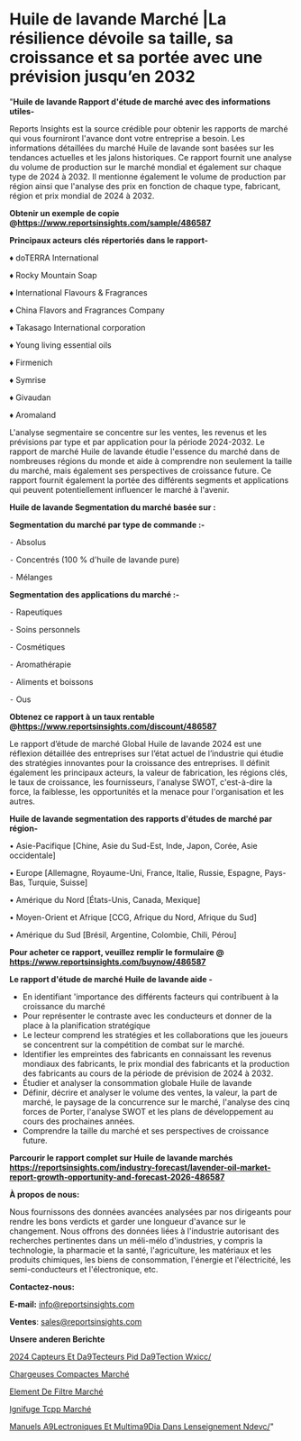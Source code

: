# Huile de lavande Marché |La résilience dévoile sa taille, sa croissance et sa portée avec une prévision jusqu’en 2032

"<strong>Huile de lavande Rapport d'étude de marché avec des informations utiles-</strong>

Reports Insights est la source crédible pour obtenir les rapports de marché qui vous fourniront l'avance dont votre entreprise a besoin. Les informations détaillées du marché Huile de lavande sont basées sur les tendances actuelles et les jalons historiques. Ce rapport fournit une analyse du volume de production sur le marché mondial et également sur chaque type de 2024 à 2032. Il mentionne également le volume de production par région ainsi que l'analyse des prix en fonction de chaque type, fabricant, région et prix mondial de 2024 à 2032.

<strong><b>Obtenir un exemple de copie @</b></strong><a href=https://www.reportsinsights.com/sample/486587><strong><b>https://www.reportsinsights.com/sample/486587</b></strong></a>

<b>Principaux acteurs clés répertoriés dans le rapport-</b>

<b> </b>♦ doTERRA International

♦ Rocky Mountain Soap

♦ International Flavours & Fragrances

♦ China Flavors and Fragrances Company

♦ Takasago International corporation

♦ Young living essential oils

♦ Firmenich

♦ Symrise

♦ Givaudan

♦ Aromaland

L'analyse segmentaire se concentre sur les ventes, les revenus et les prévisions par type et par application pour la période 2024-2032. Le rapport de marché Huile de lavande étudie l'essence du marché dans de nombreuses régions du monde et aide à comprendre non seulement la taille du marché, mais également ses perspectives de croissance future. Ce rapport fournit également la portée des différents segments et applications qui peuvent potentiellement influencer le marché à l'avenir.

<strong>Huile de lavande Segmentation du marché basée sur :</strong>

<strong>Segmentation du marché par type de commande :-</strong>

⁃ Absolus

⁃ Concentrés (100 % d'huile de lavande pure)

⁃ Mélanges

<strong>Segmentation des applications du marché :-</strong>

⁃ Rapeutiques

⁃ Soins personnels

⁃ Cosmétiques

⁃ Aromathérapie

⁃ Aliments et boissons

⁃ Ous

<strong><b>Obtenez ce rapport à un taux rentable @</b></strong><a href=https://www.reportsinsights.com/discount/486587><strong><b>https://www.reportsinsights.com/discount/486587</b></strong></a>

Le rapport d’étude de marché Global Huile de lavande 2024 est une réflexion détaillée des entreprises sur l’état actuel de l’industrie qui étudie des stratégies innovantes pour la croissance des entreprises. Il définit également les principaux acteurs, la valeur de fabrication, les régions clés, le taux de croissance, les fournisseurs, l'analyse SWOT, c'est-à-dire la force, la faiblesse, les opportunités et la menace pour l'organisation et les autres.

<strong>Huile de lavande segmentation des rapports d'études de marché par région-</strong>

• Asie-Pacifique [Chine, Asie du Sud-Est, Inde, Japon, Corée, Asie occidentale]

• Europe [Allemagne, Royaume-Uni, France, Italie, Russie, Espagne, Pays-Bas, Turquie, Suisse]

• Amérique du Nord [États-Unis, Canada, Mexique]

• Moyen-Orient et Afrique [CCG, Afrique du Nord, Afrique du Sud]

• Amérique du Sud [Brésil, Argentine, Colombie, Chili, Pérou]

<strong>Pour acheter ce rapport, veuillez remplir le formulaire @   <a href=https://www.reportsinsights.com/buynow/486587>https://www.reportsinsights.com/buynow/486587</a></strong>

<strong>Le rapport d'étude de marché Huile de lavande aide -</strong>
<ul>
  <li>En identifiant 'importance des différents facteurs qui contribuent à la croissance du marché</li>
  <li>Pour représenter le contraste avec les conducteurs et donner de la place à la planification stratégique</li>
  <li>Le lecteur comprend les stratégies et les collaborations que les joueurs se concentrent sur la compétition de combat sur le marché.</li>
  <li>Identifier les empreintes des fabricants en connaissant les revenus mondiaux des fabricants, le prix mondial des fabricants et la production des fabricants au cours de la période de prévision de 2024 à 2032.</li>
  <li>Étudier et analyser la consommation globale Huile de lavande</li>
  <li>Définir, décrire et analyser le volume des ventes, la valeur, la part de marché, le paysage de la concurrence sur le marché, l'analyse des cinq forces de Porter, l'analyse SWOT et les plans de développement au cours des prochaines années.</li>
  <li>Comprendre la taille du marché et ses perspectives de croissance future.</li>
</ul>

<strong>Parcourir le rapport complet sur Huile de lavande marchés <a href=https://reportsinsights.com/industry-forecast/lavender-oil-market-report-growth-opportunity-and-forecast-2026-486587>https://reportsinsights.com/industry-forecast/lavender-oil-market-report-growth-opportunity-and-forecast-2026-486587</a></strong>

<strong>À propos de nous:</strong>

Nous fournissons des données avancées analysées par nos dirigeants pour rendre les bons verdicts et garder une longueur d'avance sur le changement. Nous offrons des données liées à l'industrie autorisant des recherches pertinentes dans un méli-mélo d'industries, y compris la technologie, la pharmacie et la santé, l'agriculture, les matériaux et les produits chimiques, les biens de consommation, l'énergie et l'électricité, les semi-conducteurs et l'électronique, etc.

<strong>Contactez-nous:</strong>

<strong>E-mail:</strong> <a href=mailto:info@reportsinsights.com>info@reportsinsights.com</a>

<strong>Ventes</strong>: <a href=mailto:sales@reportsinsights.com>sales@reportsinsights.com</a>

<strong>Unsere anderen Berichte</strong>

<a href=https://www.linkedin.com/pulse/2024-capteurs-et-d%C3%A9tecteurs-pid-d%C3%A9tection-wxicc/>2024 Capteurs Et Da9Tecteurs Pid Da9Tection Wxicc/</a>

<a href=https://www.linkedin.com/pulse/chargeuses-compactes-march%C3%A9-2024-part-croissance-jx5sc/>Chargeuses Compactes Marché</a>

<a href=https://www.linkedin.com/pulse/element-de-filtre-marché-couverture-du-rapport-8yf1c/>Element De Filtre Marché</a>

<a href=https://www.linkedin.com/pulse/ignifuge-tcpp-march%C3%A9-tendance-et-pr%C3%A9visions-futures-aln4f/>Ignifuge Tcpp Marché</a>

<a href=https://www.linkedin.com/pulse/manuels-%C3%A9lectroniques-et-multim%C3%A9dia-dans-lenseignement-ndevc/>Manuels A9Lectroniques Et Multima9Dia Dans Lenseignement Ndevc/</a>"
